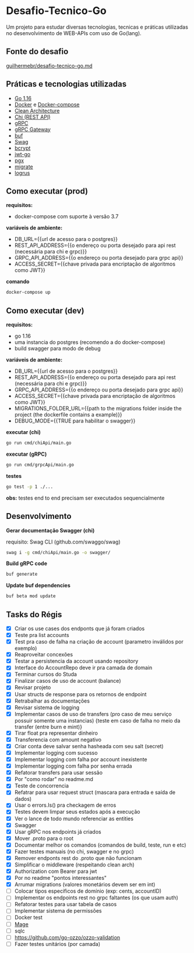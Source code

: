 # Desafio-Tecnico-Go
Um projeto para estudar diversas tecnologias, tecnicas e práticas utilizadas no desenvolvimento de WEB-APIs com uso de Go(lang).

## Fonte do desafio
[guilhermebr/desafio-tecnico-go.md](https://gist.github.com/guilhermebr/fb0d5896d76634703d385a4c68b730d8)

## Práticas e tecnologias utilizadas
- [Go 1.16](https://golang.org/)
- [Docker](https://docs.docker.com/get-started/) e [Docker-compose](https://docs.docker.com/get-started/08_using_compose/)
- [Clean Architecture](https://blog.cleancoder.com/uncle-bob/2012/08/13/the-clean-architecture.html)
- [Chi (REST API)](https://github.com/go-chi/chi)
- [gRPC](https://grpc.io/docs/languages/go/quickstart/)
- [gRPC Gateway](https://github.com/grpc-ecosystem/grpc-gateway)
- [buf](https://docs.buf.build/)
- [Swag](https://github.com/swaggo/swag)
- [bcrypt](https://pkg.go.dev/golang.org/x/crypto/bcrypt)
- [jwt-go](https://github.com/dgrijalva/jwt-go)
- [pgx](https://github.com/jackc/pgx)
- [migrate](https://github.com/golang-migrate/migrate)
- [logrus](https://github.com/sirupsen/logrus)

## Como executar (prod)
**requisitos:**
- docker-compose com suporte à versão 3.7

**variáveis de ambiente:**
- DB_URL={{url de acesso para o postgres}}
- REST_API_ADDRESS={{o endereço ou porta desejado para api rest (necessária para chi e grpc)}}
- GRPC_API_ADDRESS={{o endereço ou porta desejado para grpc api}}
- ACCESS_SECRET={{chave privada para encriptação de algoritmos como JWT}}

**comando**
```bash
docker-compose up
```

## Como executar (dev)
**requisitos:**
- go 1.16
- uma instancia do postgres (recomendo a do docker-compose)
- build swagger para modo de debug

**variáveis de ambiente:**
- DB_URL={{url de acesso para o postgres}}
- REST_API_ADDRESS={{o endereço ou porta desejado para api rest (necessária para chi e grpc)}}
- GRPC_API_ADDRESS={{o endereço ou porta desejado para grpc api}}
- ACCESS_SECRET={{chave privada para encriptação de algoritmos como JWT}}
- MIGRATIONS_FOLDER_URL={{path to the migrations folder inside the project (the dockerfile contains a example)}}
- DEBUG_MODE={{TRUE para habilitar o swagger}}

**executar (chi)**

```bash
go run cmd/chiApi/main.go
```

**executar (gRPC)**
```bash
go run cmd/grpcApi/main.go
```

**testes**
```bash
go test -p 1 ./...
```
__obs:__ testes end to end precisam ser executados sequencialmente

## Desenvolvimento

**Gerar documentação Swagger (chi)**

requisito: Swag CLI (github.com/swaggo/swag)

```bash
swag i -g cmd/chiApi/main.go -o swagger/
```

**Build gRPC code**
```bash
buf generate
```

**Update buf dependencies**
```bash
buf beta mod update
```

## Tasks do Régis
- [x] Criar os use cases dos endponts que já foram criados
- [x] Teste pra list accounts
- [x] Test pra caso de falha na criação de account (parametro inválidos por exemplo)
- [x] Reaproveitar concexões
- [x] Testar a persistencia da account usando repository
- [x] Interface do AccountRepo deve ir pra camada de domain
- [x] Terminar cursos do Studa
- [x] Finalizar casos de uso de account (balance)
- [x] Revisar projeto
- [x] Usar structs de response para os retornos de endpoint
- [x] Retrabalhar as documentações
- [x] Revisar sistema de logging
- [x] Implementar casos de uso de transfers (pro caso de meu serviço possuir somente uma instancias) {teste em caso de falha no meio da transfer (entre burn e mint)}
- [x] Tirar float pra representar dinheiro
- [x] Transferencia com amount negativo
- [x] Criar conta deve salvar senha hasheada com seu salt (secret)
- [x] Implementar logging com sucesso
- [x] Implementar logging com falha por account inexistente
- [x] Implementar logging com falha por senha errada
- [x] Refatorar transfers para usar sessão
- [x] Por "como rodar" no readme.md
- [x] Teste de concorrencia
- [x] Refatrar para usar request struct (mascara para entrada e saída de dados)
- [x] Usar o errors.Is() pra checkagem de erros
- [x] Testes devem limpar seus estados após a execução
- [x] Ver o lance de todo mundo referenciar as entities
- [x] Swagger
- [x] Usar gRPC nos endpoints já criados
- [x] Mover .proto para o root
- [x] Documentar melhor os comandos (comandos de build, teste, run e etc)
- [x] Fazer testes manuais (no chi, swagger e no grpc)
- [x] Remover endponts rest do .proto que não funcionam
- [x] Simplificar o middleware (respeitando clean arch)
- [x] Authorization com Bearer para jwt
- [x] Por no readme "pontos interessantes"
- [x] Arrumar migrations (valores monetários devem ser em int)
- [ ] Colocar tipos especificos de domínio (exp: cents, accountID)
- [ ] Implementar os endpoints rest no grpc faltantes (os que usam auth)
- [ ] Refatorar testes para usar tabela de casos
- [ ] Implementar sistema de permissões
- [ ] Docker test
- [ ] [Mage](https://magefile.org/)
- [ ] sqlc
- [ ] https://github.com/go-ozzo/ozzo-validation
- [ ] Fazer testes unitários (por camada)
